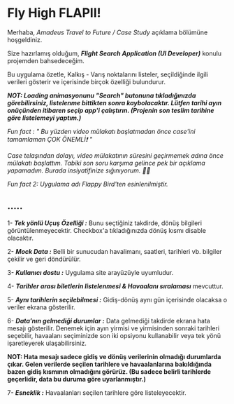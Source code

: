 # Fly High FLAPII!

Merhaba, *Amadeus Travel to Future / Case Study* açıklama bölümüne hoşgeldiniz. 

Size hazırlamış olduğum, ***Flight Search Application (UI Developer)*** konulu  projemden bahsedeceğim.

Bu uygulama özetle, Kalkış - Varış noktalarını listeler, seçildiğinde ilgili verileri gösterir ve içerisinde birçok özelliği bulundurur.



***NOT: Loading animasyonunu "Search" butonuna tıkladığınızda görebilirsiniz, listelenme bittikten sonra kaybolacaktır. Lütfen tarihi ayın onüçünden itibaren seçip app'i çalıştırın. (Projenin son teslim tarihine göre listelemeyi yaptım.)***

*Fun fact : " Bu yüzden video mülakatı başlatmadan önce case'ini tamamlaman ÇOK ÖNEMLİ❗️ "*

*Case telaşından dolayı, video mülakatının süresini geçirmemek adına önce mülakatı başlattım. Tabiki son soru karşıma gelince pek bir açıklama yapamadım. Burada insiyatifinize sığınıyorum. 🙏🏻*


*Fun fact 2: Uygulama adı Flappy Bird'ten esinlenilmiştir.*



## .....

1- ***Tek yönlü Uçuş Özelliği :*** Bunu seçtiğiniz takdirde, dönüş bilgileri görüntülenmeyecektir. Checkbox'a tıkladığınızda dönüş kısmı disable olacaktır.

2- ***Mock Data :*** Belli bir sunucudan havalimanı, saatleri, tarihleri vb. bilgiler çekilir ve geri döndürülür.

3- ***Kullanıcı dostu :*** Uygulama site arayüzüyle uyumludur.

4- ***Tarihler arası biletlerin listelenmesi & Havaalanı sıralaması*** mevcuttur.

5- ***Aynı tarihlerin seçilebilmesi :*** Gidiş-dönüş aynı gün içerisinde olacaksa o veriler ekrana gösterilir.

6- ***Data'nın gelmediği durumlar :*** Data gelmediği takdirde ekrana hata mesajı gösterilir. Denemek için ayın yirmisi ve yirmisinden sonraki tarihleri seçebilir, havaalanı seçiminizde son iki opsiyonu kullanabilir veya tek yönü işaretleyerek ulaşabilirsiniz. 

**NOT: Hata mesajı sadece gidiş ve dönüş verilerinin olmadığı durumlarda çıkar.
Gelen verilerde seçilen tarihlere ve havaalanlarına bakıldığında bazen gidiş kısmının olmadığını görürüz. (Bu sadece belirli tarihlerde geçerlidir, data bu duruma göre uyarlanmıştır.)**

7- ***Esneklik :*** Havaalanları seçilen tarihlere göre listeleyecektir.



